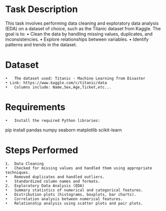 # Task Description
  This task involves performing data cleaning and exploratory data analysis (EDA) on a dataset of choice, such as the Titanic dataset from Kaggle. The goal is to:
	•	Clean the data by handling missing values, duplicates, and inconsistencies.
	•	Explore relationships between variables.
	•	Identify patterns and trends in the dataset.

# Dataset
	•	The dataset used: Titanic - Machine Learning from Disaster 
	• Link: https://www.kaggle.com/c/titanic/data
	•	Columns include: Name,Sex,Age,Ticket,etc...

# Requirements
	•	Install the required Python libraries:

pip install pandas numpy seaborn matplotlib scikit-learn

# Steps Performed
	1.	Data Cleaning
	•	Checked for missing values and handled them using appropriate techniques.
	•	Removed duplicates and handled outliers.
	•	Standardized column names and formats.
	2.	Exploratory Data Analysis (EDA)
	•	Summary statistics of numerical and categorical features.
	•	Distribution plots (histograms, boxplots, bar charts).
	•	Correlation analysis between numerical features.
	•	Relationship analysis using scatter plots and pair plots.
